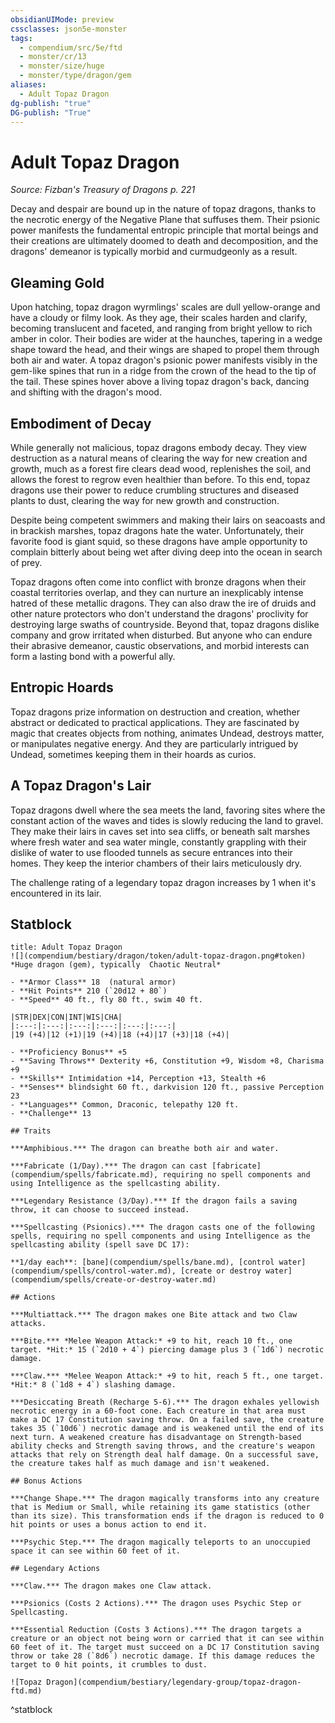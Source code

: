 ```yaml
---
obsidianUIMode: preview
cssclasses: json5e-monster
tags:
  - compendium/src/5e/ftd
  - monster/cr/13
  - monster/size/huge
  - monster/type/dragon/gem
aliases:
  - Adult Topaz Dragon
dg-publish: "true"
DG-publish: "True"
---
```

# Adult Topaz Dragon
*Source: Fizban's Treasury of Dragons p. 221*  

Decay and despair are bound up in the nature of topaz dragons, thanks to the necrotic energy of the Negative Plane that suffuses them. Their psionic power manifests the fundamental entropic principle that mortal beings and their creations are ultimately doomed to death and decomposition, and the dragons' demeanor is typically morbid and curmudgeonly as a result.

## Gleaming Gold

Upon hatching, topaz dragon wyrmlings' scales are dull yellow-orange and have a cloudy or filmy look. As they age, their scales harden and clarify, becoming translucent and faceted, and ranging from bright yellow to rich amber in color. Their bodies are wider at the haunches, tapering in a wedge shape toward the head, and their wings are shaped to propel them through both air and water. A topaz dragon's psionic power manifests visibly in the gem-like spines that run in a ridge from the crown of the head to the tip of the tail. These spines hover above a living topaz dragon's back, dancing and shifting with the dragon's mood.

## Embodiment of Decay

While generally not malicious, topaz dragons embody decay. They view destruction as a natural means of clearing the way for new creation and growth, much as a forest fire clears dead wood, replenishes the soil, and allows the forest to regrow even healthier than before. To this end, topaz dragons use their power to reduce crumbling structures and diseased plants to dust, clearing the way for new growth and construction.

Despite being competent swimmers and making their lairs on seacoasts and in brackish marshes, topaz dragons hate the water. Unfortunately, their favorite food is giant squid, so these dragons have ample opportunity to complain bitterly about being wet after diving deep into the ocean in search of prey.

Topaz dragons often come into conflict with bronze dragons when their coastal territories overlap, and they can nurture an inexplicably intense hatred of these metallic dragons. They can also draw the ire of druids and other nature protectors who don't understand the dragons' proclivity for destroying large swaths of countryside. Beyond that, topaz dragons dislike company and grow irritated when disturbed. But anyone who can endure their abrasive demeanor, caustic observations, and morbid interests can form a lasting bond with a powerful ally.

## Entropic Hoards

Topaz dragons prize information on destruction and creation, whether abstract or dedicated to practical applications. They are fascinated by magic that creates objects from nothing, animates Undead, destroys matter, or manipulates negative energy. And they are particularly intrigued by Undead, sometimes keeping them in their hoards as curios.

## A Topaz Dragon's Lair

Topaz dragons dwell where the sea meets the land, favoring sites where the constant action of the waves and tides is slowly reducing the land to gravel. They make their lairs in caves set into sea cliffs, or beneath salt marshes where fresh water and sea water mingle, constantly grappling with their dislike of water to use flooded tunnels as secure entrances into their homes. They keep the interior chambers of their lairs meticulously dry.

The challenge rating of a legendary topaz dragon increases by 1 when it's encountered in its lair.

## Statblock

```ad-statblock
title: Adult Topaz Dragon
![](compendium/bestiary/dragon/token/adult-topaz-dragon.png#token)
*Huge dragon (gem), typically  Chaotic Neutral*

- **Armor Class** 18  (natural armor)
- **Hit Points** 210 (`20d12 + 80`)
- **Speed** 40 ft., fly 80 ft., swim 40 ft.

|STR|DEX|CON|INT|WIS|CHA|
|:---:|:---:|:---:|:---:|:---:|:---:|
|19 (+4)|12 (+1)|19 (+4)|18 (+4)|17 (+3)|18 (+4)|

- **Proficiency Bonus** +5
- **Saving Throws** Dexterity +6, Constitution +9, Wisdom +8, Charisma +9
- **Skills** Intimidation +14, Perception +13, Stealth +6
- **Senses** blindsight 60 ft., darkvision 120 ft., passive Perception 23
- **Languages** Common, Draconic, telepathy 120 ft.
- **Challenge** 13

## Traits

***Amphibious.*** The dragon can breathe both air and water.

***Fabricate (1/Day).*** The dragon can cast [fabricate](compendium/spells/fabricate.md), requiring no spell components and using Intelligence as the spellcasting ability.

***Legendary Resistance (3/Day).*** If the dragon fails a saving throw, it can choose to succeed instead.

***Spellcasting (Psionics).*** The dragon casts one of the following spells, requiring no spell components and using Intelligence as the spellcasting ability (spell save DC 17):

**1/day each**: [bane](compendium/spells/bane.md), [control water](compendium/spells/control-water.md), [create or destroy water](compendium/spells/create-or-destroy-water.md)

## Actions

***Multiattack.*** The dragon makes one Bite attack and two Claw attacks.

***Bite.*** *Melee Weapon Attack:* +9 to hit, reach 10 ft., one target. *Hit:* 15 (`2d10 + 4`) piercing damage plus 3 (`1d6`) necrotic damage.

***Claw.*** *Melee Weapon Attack:* +9 to hit, reach 5 ft., one target. *Hit:* 8 (`1d8 + 4`) slashing damage.

***Desiccating Breath (Recharge 5-6).*** The dragon exhales yellowish necrotic energy in a 60-foot cone. Each creature in that area must make a DC 17 Constitution saving throw. On a failed save, the creature takes 35 (`10d6`) necrotic damage and is weakened until the end of its next turn. A weakened creature has disadvantage on Strength-based ability checks and Strength saving throws, and the creature's weapon attacks that rely on Strength deal half damage. On a successful save, the creature takes half as much damage and isn't weakened.

## Bonus Actions

***Change Shape.*** The dragon magically transforms into any creature that is Medium or Small, while retaining its game statistics (other than its size). This transformation ends if the dragon is reduced to 0 hit points or uses a bonus action to end it.

***Psychic Step.*** The dragon magically teleports to an unoccupied space it can see within 60 feet of it.

## Legendary Actions

***Claw.*** The dragon makes one Claw attack.

***Psionics (Costs 2 Actions).*** The dragon uses Psychic Step or Spellcasting.

***Essential Reduction (Costs 3 Actions).*** The dragon targets a creature or an object not being worn or carried that it can see within 60 feet of it. The target must succeed on a DC 17 Constitution saving throw or take 28 (`8d6`) necrotic damage. If this damage reduces the target to 0 hit points, it crumbles to dust.

![Topaz Dragon](compendium/bestiary/legendary-group/topaz-dragon-ftd.md)
```
^statblock
